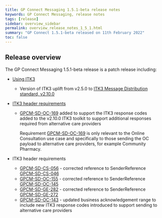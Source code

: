 ```yaml
---
title: GP Connect Messaging 1.5.1-beta release notes
keywords: GP Connect Messaging, release notes
tags: [release]
sidebar: overview_sidebar
permalink: overview_release_notes_1_5_1.html
summary: "GP Connect 1.5.1-beta released on 11th February 2022"
toc: false
---
```


## Release overview ##

The GP Connect Messaging 1.5.1-beta release is a patch release including:

- [Using ITK3](integration_itk3.html)
  - Version of ITK3 uplift from v2.5.0 to [ITK3 Message Distribution standard, v2.10.0](https://developer.nhs.uk/apis/itk3messagedistribution-2-10-0/)

- [ITK3 header requirements](senddocument_oc_itk3.html)
  - [GPCM-SD-OC-169](senddocument_oc_itk3.html#GPCM-SD-OC-169) added to support the ITK3 response codes added to the v2.10.0 ITK3 toolkit to support additional responses required from alternative care providers
  
	Requirement [GPCM-SD-OC-169](senddocument_oc_itk3.html#GPCM-SD-OC-169) is only relevant to the Online Consultation use case and specifically to those sending the OC payload to alternative care providers, for example Community Pharmacy.


- ITK3 header requirements
  - [GPCM-SD-CS-056](senddocument_fedcon_itk3.html#GPCM-SD-CS-056) - corrected reference to SenderReference [GPCM-SD-CS-046](senddocument_fedcon_itk3.html#GPCM-SD-CS-046)
  - [GPCM-SD-OC-155](senddocument_oc_itk3.html#GPCM-SD-OC-155) - corrected reference to SenderReference [GPCM-SD-OC-145](senddocument_oc_itk3.html#GPCM-SD-OC-145)
  - [GPCM-SD-GE-282](senddocument_generic_itk3.html#GPCM-SD-GE-282) - corrected reference to SenderReference [GPCM-SD-GE-272](senddocument_generic_itk3.html#GPCM-SD-GE-272)
  - [GPCM-SD-OC-143](senddocument_oc_itk3.html#GPCM-SD-OC-143) - updated business acknowledgement range to include new ITK3 response codes introduced to support sending to alternative care providers
  
  
 